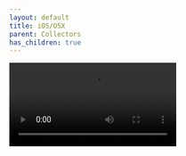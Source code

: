 ```yaml
---
layout: default
title: iOS/OSX
parent: Collectors
has_children: true
---
```



![video cast mp3](https://stcdata.github.io/STCiOSXDataCollector/UITestVideos/DataCollectorUITests.DataCollectorUITests.testNameJohn.mp4?width=390&height=844)
